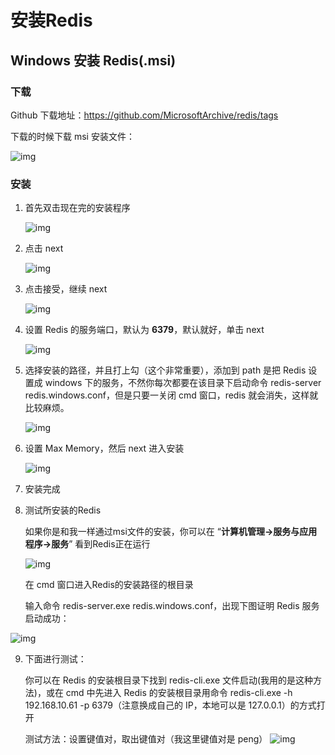 # 安装Redis

## Windows 安装 Redis(.msi)

### 下载

Github 下载地址：https://github.com/MicrosoftArchive/redis/tags

下载的时候下载 msi 安装文件：

![img](https://gitee.com/wuyilong/picture-bed/raw/master/img/format9.png)

### 安装

1. 首先双击现在完的安装程序  

   ![img](https://gitee.com/wuyilong/picture-bed/raw/master/img/redis1.png)

2. 点击 next

   ![img](https://gitee.com/wuyilong/picture-bed/raw/master/img/format10.png)

3. 点击接受，继续 next

   ![img](https://gitee.com/wuyilong/picture-bed/raw/master/img/format.png)

4. 设置 Redis 的服务端口，默认为 **6379**，默认就好，单击 next

   ![img](https://gitee.com/wuyilong/picture-bed/raw/master/img/format2.png)

5. 选择安装的路径，并且打上勾（这个非常重要），添加到 path 是把 Redis 设置成 windows 下的服务，不然你每次都要在该目录下启动命令 redis-server redis.windows.conf，但是只要一关闭 cmd 窗口，redis 就会消失，这样就比较麻烦。

   ![img](https://gitee.com/wuyilong/picture-bed/raw/master/img/format3.png)

6. 设置 Max Memory，然后 next 进入安装

   ![img](https://gitee.com/wuyilong/picture-bed/raw/master/img/format4.png)

7. 安装完成

8. 测试所安装的Redis

   如果你是和我一样通过msi文件的安装，你可以在 “**计算机管理→服务与应用程序→服务**” 看到Redis正在运行

   ![img](https://gitee.com/wuyilong/picture-bed/raw/master/img/format5.png)

   在 cmd 窗口进入Redis的安装路径的根目录

   输入命令 redis-server.exe redis.windows.conf，出现下图证明 Redis 服务启动成功：

![img](https://gitee.com/wuyilong/picture-bed/raw/master/img/format6.png)

9. 下面进行测试：

   你可以在 Redis 的安装根目录下找到 redis-cli.exe 文件启动(我用的是这种方法)，或在 cmd 中先进入 Redis 的安装根目录用命令 redis-cli.exe -h 192.168.10.61 -p 6379（注意换成自己的 IP，本地可以是 127.0.0.1）的方式打开

   测试方法：设置键值对，取出键值对（我这里键值对是 peng）
   ![img](https://gitee.com/wuyilong/picture-bed/raw/master/img/format7.png)
